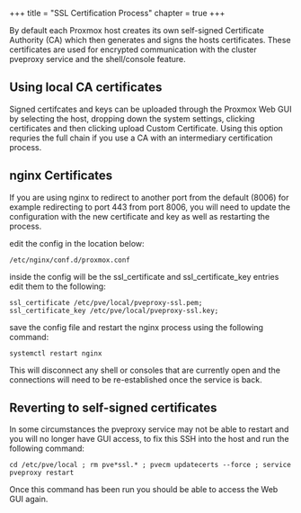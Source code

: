 +++
title = "SSL Certification Process"
chapter = true
+++

By default each Proxmox host creates its own self-signed Certificate Authority (CA) which then generates and signs the hosts certificates. These certificates are used for encrypted communication with the cluster pveproxy service and the shell/console feature.

## Using local CA certificates

Signed certifcates and keys can be uploaded through the Proxmox Web GUI by selecting the host, dropping down the system settings, clicking certificates and then clicking upload Custom Certificate. Using this option requries the full chain if you use a CA with an intermediary certification process.

## nginx Certificates

If you are using nginx to redirect to another port from the default (8006) for example redirecting to port 443 from port 8006, you will need to update the configuration with the new certificate and key as well as restarting the process.

edit the config in the location below:
```
/etc/nginx/conf.d/proxmox.conf
```

inside the config will be the ssl_certificate and ssl_certificate_key entries edit them to the following:
```
ssl_certificate /etc/pve/local/pveproxy-ssl.pem;
ssl_certificate_key /etc/pve/local/pveproxy-ssl.key;
```

save the config file and restart the nginx process using the following command:
```
systemctl restart nginx
```

This will disconnect any shell or consoles that are currently open and the connections will need to be re-established once the service is back.

## Reverting to self-signed certificates

In some circumstances the pveproxy service may not be able to restart and you will no longer have GUI access, to fix this SSH into the host and run the following command:
```
cd /etc/pve/local ; rm pve*ssl.* ; pvecm updatecerts --force ; service pveproxy restart
```

Once this command has been run you should be able to access the Web GUI again.